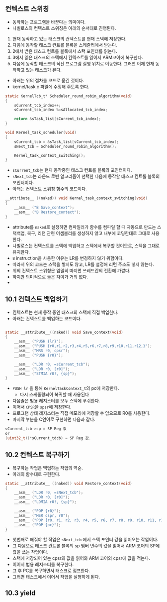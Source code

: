 ## 컨텍스트 스위칭
- 동작하는 프로그램을 바꾼다는 의미이다.
- 나빌로스의 컨텍스트 스위칭은 아래의 순서대로 진행된다.
1. 현재 동작하고 있는 태스크의 컨텍스트를 현재 스택에 저장한다.
2. 다음에 동작할 태스크 컨트롤 블록을 스케줄러에서 받는다.
3. 2에서 받은 태스크 컨트롤 블록에서 스택 포인터를 읽는다.
4. 3에서 읽은 태스크의 스택에서 컨텍스트를 읽어서 ARM코어에 복구한다.
5. 다음에 동작할 태스크의 직전 프로그램 실행 위치로 이동한다. 그러면 이제 현재 동작하고 있는 태스크가 된다.
- 아래는 위의 절차를 코드로 옮긴 것이다.
- kernel/task.c 파일에 수정해 주도록 한다.

~~~C
static KernelTcb_t* Scheduler_round_robin_algorithm(void)
{
    sCurrent_tcb_index++;
    sCurrent_tcb_index %=sAllocated_tcb_index;

    return &sTask_list[sCurrent_tcb_index];
}

void Kernel_task_scheduler(void)
{
    sCurrent_tcb = &sTask_list[sCurrent_tcb_index];
    sNext_tcb = Scheduler_round_robin_algorithm();

    Kernel_task_context_switching();
}
~~~

- `sCurrent_tcb`는 현재 동작중인 태스크 컨트롤 블록의 포인터이다.
- `sNext_tcb`는 라운드 로빈 알고리즘이 선택한 다음에 동작할 태스크 컨트롤 블록의 포인터이다.
- 아래는 컨텍스트 스위칭 함수의 코드이다.
~~~C
__attribute__ ((naked)) void Kernel_task_context_switching(void)
{
    __asm__ ("B Save_context");
    __asm__ ("B Restore_context");
}
~~~

- attribute를 `naked`로 설정하면 컴파일러가 함수를 컴파일 할 때 자동으로 만드는 스택백업, 복구, 리턴 관련 어셈블리를 생성하지 않고 내부에 코딩한대로 그대로 사용한다.
- 나빌로스는 컨텍스트를 스택에 백업하고 스택에서 복구할 것이므로, 스택을 그대로 유지한다.
- `B` instruction을 사용한 이유는 LR를 변경하지 않기 위함이다.
- 따라서 위의 코드는 스택을 쌓지도 않고, LR를 설정해 리턴 주소도 넣지 않는다.
- 위의 컨택스트 스위칭은 엄밀히 따지면 쓰레드간의 전환에 가깝다. 
- 하지만 의미적으로 둘은 차이가 거의 없다.
- 
## 10.1 컨텍스트 백업하기
- 컨텍스트는 현재 동작 중인 태스크의 스택에 직접 백업한다.
- 아래는 컨택스트를 백업하는 코드이다.
~~~C

static __attribute__((naked)) void Save_context(void)
{
    __asm__ ("PUSH {lr}");
    __asm__ ("PUSH {r0,r1,r2,r3,r4,r5,r6,r7,r8,r9,r10,r11,r12,}");
    __asm__ ("MRS r0, cpsr");
    __asm__ ("PUSH {r0}");

    __asm__ ("LDR r0, =sCurrent_tcb");
    __asm__ ("LDR r0, [r0]");
    __asm__ ("STMIA r0!, {sp}");
}
~~~

- `PUSH lr` 을 통해 `KernelTaskContext_t`의 pc에 저장한다.
	- 다시 스케줄링되어 복귀할 때 사용된다
- 다음줄은 범용 레지스터를 모두 스택에 푸쉬한다.
- 이어서 `CPSR`을 `spsr`에 저장한다.
- 프로그램 상태 레지스터는 직접 메모리에 저장할 수 없으므로 R0를 사용한다.
- 마지막 부분을 C언어로 구현하면 다음과 같다.
~~~C
sCurrent_tcb->sp = SP Reg 값
or
(uint32_t)(*sCurrent_tdcb) = SP Reg 값.
~~~
## 10.2 컨텍스트 복구하기
- 복구하는 작업은 백업하는 작업의 역순.
- 아래의 함수대로 구현한다.

~~~C
static __attribute__ ((naked)) void Restore_context(void)
{
    __asm__ ("LDR r0, =sNext_tcb");
    __asm__ ("LDR r0, [r0]");
    __asm__ ("LDMIA r0!, {sp}");

    __asm__ ("POP {r0}");
    __asm__ ("MSR cspr, r0");
    __asm__ ("POP {r0, r1, r2, r3, r4, r5, r6, r7, r8, r9, r10, r11, r12}");
    __asm__ ("POP {pc}");
}
~~~

- 첫번째로 해줘야 할 작업은 `sNext_tcb` 에서 스택 포인터 값을 읽어오는 작업이다. 
- 그 다음으로 태스크 컨트롤 블록의 sp 멤버 변수의 값을 읽어서 ARM 코어의 SP에 값을 쓰는 작업이다.
- 스택에 저장되어 있는 cpsr의 값을 읽어와 ARM 코어의 cpsr에 값을 적는다.
- 이어서 범용 레지스터를 복구한다.
- 그 후 PC를 복구하면서 태스크로 점프한다.
- 그러면 태스크에서 이어서 작업을 실행하게 된다.

## 10.3 yield
<!--stackedit_data:
eyJoaXN0b3J5IjpbMzg5MDE5MzkyLDY3NDQ3NTAxOSwxMDgzNT
gxNzA5LC0xMDgyNDkwNjkwLC0xNDgwNzMzMTM3LDE3MTA3MTE0
NDgsMTEyODM2Njg4OSwxNjEwMzc4MjkwXX0=
-->